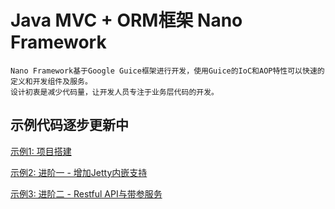 Java MVC + ORM框架 Nano Framework
====

	Nano Framework基于Google Guice框架进行开发，使用Guice的IoC和AOP特性可以快速的定义和开发组件及服务。
	设计初衷是减少代码量，让开发人员专注于业务层代码的开发。
	
示例代码逐步更新中
----

[示例1: 项目搭建](nano-examples/examples/examples-00.md)

[示例2: 进阶一 - 增加Jetty内嵌支持](nano-examples/examples/examples-01.md)

[示例3: 进阶二 - Restful API与带参服务](nano-examples/examples/examples-02.md)
